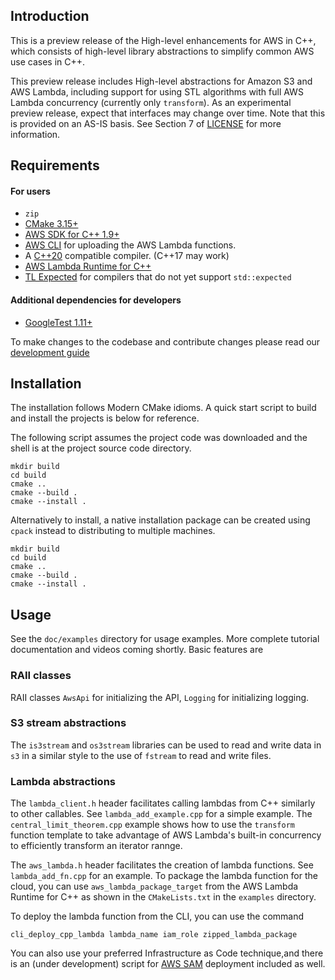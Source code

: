 ## Introduction 

This is a preview release of the High-level enhancements for AWS in C++, which consists of high-level library abstractions
to simplify common AWS use cases in C++.  

This preview release includes 
High-level abstractions for Amazon S3 and AWS Lambda, including
support for using STL algorithms with full AWS Lambda concurrency
(currently only `transform`). As an experimental preview release, expect that interfaces may change over time. Note that this
is provided on an AS-IS basis. See Section 7 of [LICENSE](LICENSE)
for more information.

## Requirements
#### For users
- `zip`
- [CMake 3.15+](https://cmake.org/)
- [AWS SDK for C++ 1.9+](https://github.com/aws/aws-sdk-cpp)
- [AWS CLI](https://docs.aws.amazon.com/cli/latest/userguide/getting-started-install.html) for uploading the AWS Lambda functions.
- A [C++20](https://isocpp.org/) compatible compiler. (C++17 may
work)
- [AWS Lambda Runtime for C++](https://github.com/awslabs/aws-lambda-cpp)
- [TL Expected](https://github.com/TartanLlama/expected) for 
compilers that do not yet support `std::expected`
#### Additional dependencies for developers
- [GoogleTest 1.11+](https://github.com/google/googletest)

To make changes to the codebase and contribute changes please read our [development guide](DEVELOPMENT.md)
## Installation
The installation follows Modern CMake idioms. A quick start script to build and install the projects is below for reference.

The following script assumes the project code was downloaded and the shell is at the project source code directory.
```shell
mkdir build
cd build
cmake ..
cmake --build . 
cmake --install . 
```
Alternatively to install, a native installation package can be created using `cpack` instead to distributing to multiple machines.
```shell 
mkdir build
cd build
cmake ..
cmake --build . 
cmake --install . 
``` 

## Usage
See the `doc/examples` directory
for usage examples. More complete tutorial documentation and videos coming shortly. Basic features are

### RAII classes
RAII classes `AwsApi` for initializing the API, `Logging` for
initializing logging.

### S3 stream abstractions
The `is3stream` and `os3stream` libraries can be used to read and
write data in `s3` in a similar style to the use of
`fstream` to read and write files. 

### Lambda abstractions
The `lambda_client.h` header facilitates
calling lambdas from C++ similarly to other callables. See  `lambda_add_example.cpp` for a simple example. The `central_limit_theorem.cpp` example shows how to use the
`transform` function template to take advantage of AWS Lambda's built-in concurrency to efficiently transform an iterator rannge. 

The `aws_lambda.h` header facilitates
the creation of lambda functions. See `lambda_add_fn.cpp` for an
example. To package the lambda function for the cloud, you can
use `aws_lambda_package_target` from the AWS Lambda Runtime for
C++ as shown in the `CMakeLists.txt` in the `examples` directory.

To deploy the lambda function from the CLI, you can use the
command 
```shell
cli_deploy_cpp_lambda lambda_name iam_role zipped_lambda_package
```
You can also use your preferred Infrastructure as Code technique,and there is an (under development) script for [AWS SAM](https://aws.amazon.com/serverless/sam/) deployment included as well. 

